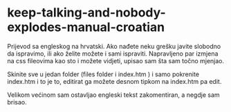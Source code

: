 # keep-talking-and-nobody-explodes-manual-croatian

Prijevod sa engleskog na hrvatski.
Ako nađete neku grešku javite slobodno da ispravimo, ili ako želite možete i sami ispraviti.
Napravljeno par izmjena na css fileovima kao sto i možete vidjeti, upisao sam šta sam točno mjenjao.

Skinite sve u jedan folder (files folder i index.htm ) i samo pokrenite index.htm i to je to, editirat ga možete desnom tipkom na index.htm pa edit. 

Velikom većinom sam ostavljao engleski tekst zakomentiran, a negdje sam brisao. 
